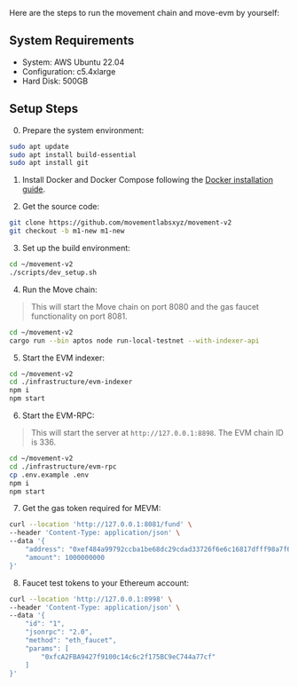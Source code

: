 Here are the steps to run the movement chain and move-evm by yourself:

## System Requirements
- System: AWS Ubuntu 22.04
- Configuration: c5.4xlarge
- Hard Disk: 500GB

## Setup Steps
0. Prepare the system environment:
```bash
sudo apt update
sudo apt install build-essential
sudo apt install git
```

1. Install Docker and Docker Compose following the [Docker installation guide](https://docs.docker.com/engine/install/ubuntu/).

2. Get the source code:
```bash
git clone https://github.com/movementlabsxyz/movement-v2
git checkout -b m1-new m1-new
```

3. Set up the build environment:
```bash
cd ~/movement-v2
./scripts/dev_setup.sh
```

4. Run the Move chain:
> This will start the Move chain on port 8080 and the gas faucet functionality on port 8081.
```bash
cd ~/movement-v2
cargo run --bin aptos node run-local-testnet --with-indexer-api 
```

5. Start the EVM indexer:
```bash
cd ~/movement-v2
cd ./infrastructure/evm-indexer
npm i 
npm start
```

6. Start the EVM-RPC:
> This will start the server at `http://127.0.0.1:8898`. The EVM chain ID is 336.
```bash
cd ~/movement-v2
cd ./infrastructure/evm-rpc
cp .env.example .env
npm i 
npm start
```

7. Get the gas token required for MEVM:
```bash
curl --location 'http://127.0.0.1:8081/fund' \
--header 'Content-Type: application/json' \
--data '{
    "address": "0xef484a99792ccba1be68dc29cdad33726f6e6c16817dfff98a7f6a5fa19c9b9b",
    "amount": 1000000000
}'
```

8. Faucet test tokens to your Ethereum account:
```bash
curl --location 'http://127.0.0.1:8998' \
--header 'Content-Type: application/json' \
--data '{
    "id": "1",
    "jsonrpc": "2.0",
    "method": "eth_faucet",
    "params": [
        "0xfcA2FBA9427f9100c14c6c2f175BC9eC744a77cf"
    ]
}'
```